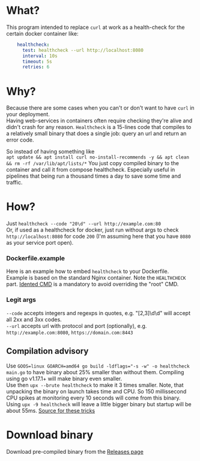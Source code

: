 # What?

This program intended to replace `curl` at work as a health-check for the certain docker container like:
```yaml
    healthcheck:
      test: healthcheck --url http://localhost:8080
      interval: 10s
      timeout: 5s
      retries: 6
```

# Why?

Because there are some cases when you can't or don't want to have `curl` in your deployment.  
Having web-services in containers often require checking they're alive and didn't crash for any reason.
`Healthcheck` is a 15-lines code that compiles to a relatively small binary that does a single job: query an url and return an error code.

So instead of having something like  
`apt update && apt install curl no-install-recommends -y && apt clean && rm -rf /var/lib/apt/lists/*`
You just copy compiled binary to the container and call it from compose healthcheck. Especially useful in pipelines that being run a thousand times a day to save some time and traffic.
# How?

Just `healthcheck --code "20\d" --url http://example.com:80`  
Or, if used as a healthcheck for docker, just run without args to check `http://localhost:8080` for code `200` (I'm assuming here that you have `8080` as your service port open).  

### Dockerfile.example
Here is an example how to embed `healthcheck` to your Dockerfile.  
Example is based on the standard Nginx container. Note the `HEALTHCHECK` part. [Idented CMD](https://docs.docker.com/engine/reference/builder/#healthcheck) is a mandatory to avoid overriding the "root" CMD.

### Legit args
`--code` accepts integers and regexps in quotes, e.g. "[2,3]\d\d" will accept all 2xx and 3xx codes.  
`--url` accepts url with protocol and port (optionally), e.g. `http://example.com:8080`, `https://domain.com:8443`

## Compilation advisory

Use `GOOS=linux GOARCH=amd64 go build -ldflags="-s -w" -o healthcheck main.go` to have binary about 25% smaller than without them. Compiling using go v1.17.1+ will make binary even smaller.  
Use then `upx --brute healthcheck` to make it 3 times smaller. Note, that unpacking the binary on launch takes time and CPU. So 150 millissecond CPU spikes at monitoring every 10 seconds will come from this binary.
Using `upx -9 healthcheck` will leave a little bigger binary but startup will be about 55ms.
[Source for these tricks](https://stackoverflow.com/questions/4523920/how-do-i-update-a-formula-with-homebrew)


# Download binary
Download pre-compiled binary from the [Releases page](https://github.com/ay-b/docker-healthcheck/releases)